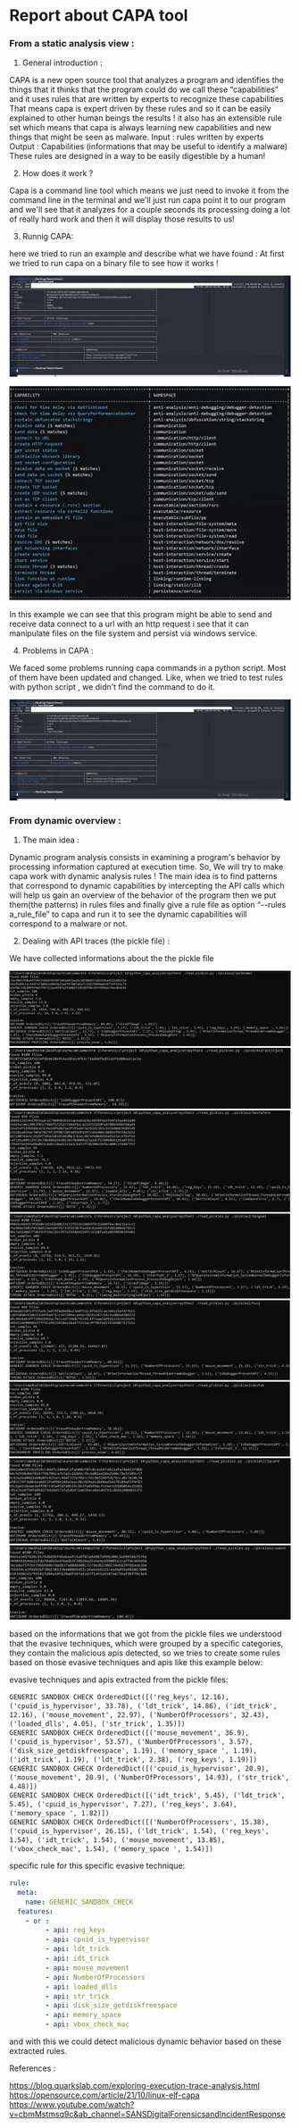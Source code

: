 # Report about CAPA tool


### From a static analysis view : 
1. General introduction : 

CAPA is a new open source tool that analyzes a program and identifies the things that it thinks that the program could do we call these “capabilities” and it uses rules that are written by experts to recognize these capabilities
That means capa is expert driven by these rules and so it can be easily explained to other human beings the results ! it also has an extensible rule set which means that capa is always learning new capabilities and new things that might be seen as malware.
Input : rules written by experts
Output : Capabilities (informations that may be useful to identify a malware) 
These rules are designed in a way to be easily digestible by a human!

 2. How does it work ? 

Capa is a command line tool which means we just need to invoke it
from the command line in the terminal and we'll just run capa point it to our program and we'll see that it analyzes for a couple seconds its processing doing a lot of really hard work and then it will display those results to us!

 3. Runnig CAPA:

here we tried to run an example and describe what we have found : 
At first we tried to run capa on a binary file to see how it works !

![image1](./screenshots/image1.jpeg)

![image2](./screenshots/image2.jpeg)

In this example we can see  that this program might be able to send and receive data connect to a url with an http request i see that it can manipulate files on the file system and persist via windows service.

4.  Problems in CAPA : 

We faced some problems running capa commands in a python script. Most of them have been updated and changed. Like, when we tried to test rules with python script , we didn’t find the command to do it.


![image1](./screenshots/image1.jpeg)

### From dynamic overview : 

1. The main idea : 

Dynamic program analysis consists in examining a program's behavior by processing information captured at execution time. So, We will try to make capa work with dynamic analysis rules !
The main idea is to find patterns that correspond to dynamic capabilities by intercepting the API calls which will help us gain an overview of the behavior of the program then we put them(the patterns) in rules files and finally give a rule file as option “--rules a_rule_file” to capa and run it to see the dynamic capabilities will correspond to a malware or not.

2. Dealing with API traces (the pickle file) : 

We have collected informations about the the pickle file 

![image4](./screenshots/image4.jpeg)
![image5](./screenshots/image5.jpeg)
![image6](./screenshots/image6.jpeg)
![image7](./screenshots/image7.jpeg)
![image8](./screenshots/image8.jpeg)
![image9](./screenshots/image9.jpeg)
![image10](./screenshots/image10.jpeg)
![image11](./screenshots/image11.jpeg)

based on the informations that we got from the pickle files we understood that the evasive techniques, which were grouped by a specific categories, they contain the malicious apis detected, so we tries to create some rules based on those evasive techniques and apis like this example below:

evasive techniques and apis extracted from the pickle files:
```
GENERIC SANDBOX CHECK OrderedDict([('reg_keys', 12.16), ('cpuid_is_hypervisor', 33.78), ('ldt_trick', 14.86), ('idt_trick', 12.16), ('mouse_movement', 22.97), ('NumberOfProcessors', 32.43), ('loaded_dlls', 4.05), ('str_trick', 1.35)])
GENERIC SANDBOX CHECK OrderedDict([('mouse_movement', 36.9), ('cpuid_is_hypervisor', 53.57), ('NumberOfProcessors', 3.57), ('disk_size_getdiskfreespace', 1.19), ('memory_space ', 1.19), ('idt_trick', 1.19), ('ldt_trick', 2.38), ('reg_keys', 1.19)])
GENERIC SANDBOX CHECK OrderedDict([('cpuid_is_hypervisor', 20.9), ('mouse_movement', 20.9), ('NumberOfProcessors', 14.93), ('str_trick', 4.48)])
GENERIC SANDBOX CHECK OrderedDict([('idt_trick', 5.45), ('ldt_trick', 5.45), ('cpuid_is_hypervisor', 7.27), ('reg_keys', 3.64), ('memory_space ', 1.82)])
GENERIC SANDBOX CHECK OrderedDict([('NumberOfProcessors', 15.38), ('cpuid_is_hypervisor', 26.15), ('ldt_trick', 1.54), ('reg_keys', 1.54), ('idt_trick', 1.54), ('mouse_movement', 13.85), ('vbox_check_mac', 1.54), ('memory_space ', 1.54)])
```
specific rule for this specific evasive technique: 
```yml
rule:
  meta:
    name: GENERIC_SANDBOX_CHECK
  features:
    - or : 
         - api: reg_keys
         - api: cpuid_is_hypervisor
         - api: ldt_trick
         - api: idt_trick
         - api: mouse_movement
         - api: NumberOfProcessors
         - api: loaded_dlls
         - api: str_trick
         - api: disk_size_getdiskfreespace
         - api: memory_space
         - api: vbox_check_mac
```


and with this we could detect malicious dynamic behavior based on these extracted rules.

References : 

https://blog.quarkslab.com/exploring-execution-trace-analysis.html  
https://opensource.com/article/21/10/linux-elf-capa   
https://www.youtube.com/watch?v=cbmMstmsq9c&ab_channel=SANSDigitalForensicsandIncidentResponse   
